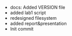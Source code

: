 - docs: Added VERSION file
- added lab1 script
- redesigned filesystem
- added report&presentation
- Init commit

